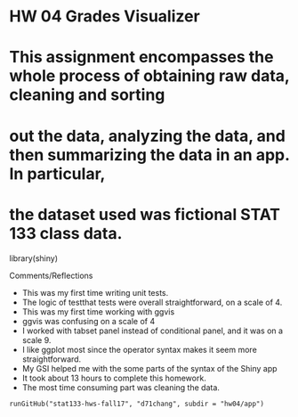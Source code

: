 # HW 04 Grades Visualizer
# This assignment encompasses the whole process of obtaining raw data, cleaning and sorting
# out the data, analyzing the data, and then summarizing the data in an app. In particular,
# the dataset used was fictional STAT 133 class data.

library(shiny)

Comments/Reflections
- This was my first time writing unit tests.
- The logic of testthat tests were overall straightforward, on a scale of 4.
- This was my first time working with ggvis
- ggvis was confusing on a scale of 4
- I worked with tabset panel instead of conditional panel, and it was on a scale 9.
- I like ggplot most since the operator syntax makes it seem more straightforward.
- My GSI helped me with the some parts of the syntax of the Shiny app
- It took about 13 hours to complete this homework.
- The most time consuming part was cleaning the data. 

```
runGitHub("stat133-hws-fall17", "d71chang", subdir = "hw04/app")
```
